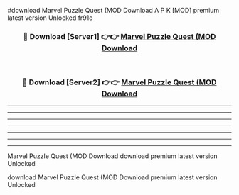 #download Marvel Puzzle Quest (MOD Download A P K [MOD] premium latest version Unlocked fr91o 



<div align="center">
<h3>🔴 Download [Server1] 👉👉 <a href="https://apkdownload1.web.app/">Marvel Puzzle Quest (MOD Download</a></h3><br>

<h3>🔴 Download [Server2] 👉👉 <a href="https://apkdownload1.web.app/">Marvel Puzzle Quest (MOD Download</a></h3>
</div>





----------------------------------------------------------

----------------------------------------------------------

----------------------------------------------------------

----------------------------------------------------------

----------------------------------------------------------

----------------------------------------------------------

----------------------------------------------------------

Marvel Puzzle Quest (MOD Download download premium latest version Unlocked

download Marvel Puzzle Quest (MOD Download premium latest version Unlocked
